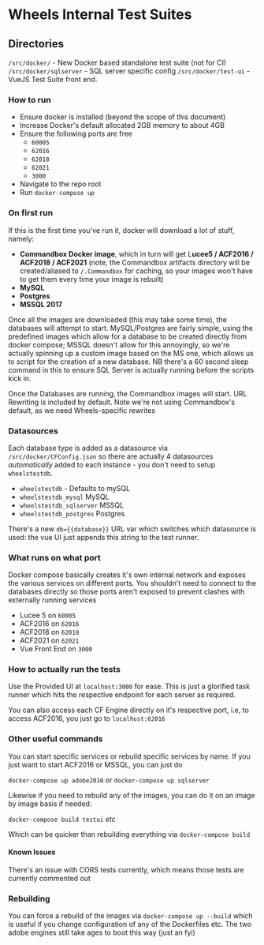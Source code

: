 # Wheels Internal Test Suites

## Directories

`/src/docker/` - New Docker based standalone test suite (not for CI)
`/src/docker/sqlserver` - SQL server specific config
`/src/docker/test-ui` - VueJS Test Suite front end.

### How to run

- Ensure docker is installed (beyond the scope of this document)
- Increase Docker's default allocated 2GB memory to about 4GB
- Ensure the following ports are free
  - `60005`
  - `62016`
  - `62018`
  - `62021`
  - `3000`
- Navigate to the repo root
- Run `docker-compose up`

### On first run

If this is the first time you've run it, docker will download a lot of stuff, namely:

- **Commandbox Docker image**, which in turn will get L**ucee5 / ACF2016 / ACF2018 / ACF2021** (note, the Commandbox artifacts directory will be created/aliased to `/.Commandbox` for caching, so your images won't have to get them every time your image is rebuilt)
- **MySQL**
- **Postgres**
- **MSSQL 2017**

Once all the images are downloaded (this may take some time), the databases will attempt to start. MySQL/Postgres are fairly simple, using the predefined images which allow for a database to be created directly from docker compose; MSSQL doesn't allow for this annoyingly, so we're actually spinning up a custom image based on the MS one, which allows us to script for the creation of a new database. NB there's a 60 second sleep command in this to ensure SQL Server is actually running before the scripts kick in.

Once the Databases are running, the Commandbox images will start. URL Rewriting is included by default. Note we're not using Commandbox's default, as we need Wheels-specific rewrites

### Datasources

Each database type is added as a datasource via `/src/docker/CFConfig.json` so there are actually 4 datasources _automatically_ added to each instance - you don't need to setup `wheelstestdb`.

- `wheelstestdb` - Defaults to mySQL
- `wheelstestdb_mysql` MySQL
- `wheelstestdb_sqlserver` MSSQL
- `wheelstestdb_postgres` Postgres

There's a new `db={{database}}` URL var which switches which datasource is used: the vue UI just appends this string to the test runner.

### What runs on what port

Docker compose basically creates it's own internal network and exposes the various services on different ports. You shouldn't need to connect to the databases directly so those ports aren't exposed to prevent clashes with externally running services

- Lucee 5 on `60005`
- ACF2016 on `62016`
- ACF2018 on `62018`
- ACF2021 on `62021`
- Vue Front End on `3000`

### How to actually run the tests

Use the Provided UI at `localhost:3000` for ease. This is just a glorified task runner which hits the respective endpoint for each server as required.

You can also access each CF Engine directly on it's respective port, i.e, to access ACF2016, you just go to `localhost:62016`

### Other useful commands

You can start specific services or rebuild specific services by name. If you just want to start ACF2016 or MSSQL, you can just do

`docker-compose up adobe2016` or `docker-compose up sqlserver`

Likewise if you need to rebuild any of the images, you can do it on an image by image basis if needed:

`docker-compose build testui` _etc_

Which can be quicker than rebuilding everything via `docker-compose build`

#### Known Issues

There's an issue with CORS tests currently, which means those tests are currently commented out

### Rebuilding

You can force a rebuild of the images via `docker-compose up --build` which is useful if you change configuration of any of the Dockerfiles etc. The two adobe engines still take ages to boot this way (just an fyi)
